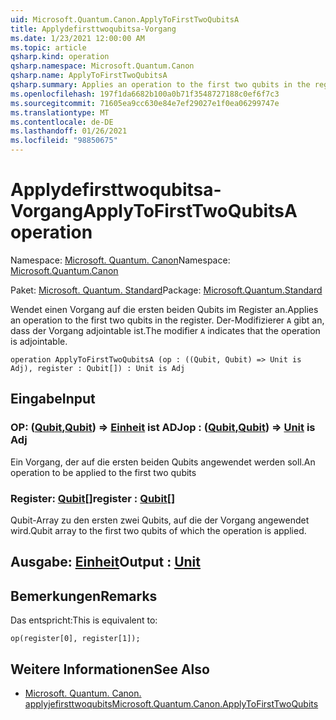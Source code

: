 ```yaml
---
uid: Microsoft.Quantum.Canon.ApplyToFirstTwoQubitsA
title: Applydefirsttwoqubitsa-Vorgang
ms.date: 1/23/2021 12:00:00 AM
ms.topic: article
qsharp.kind: operation
qsharp.namespace: Microsoft.Quantum.Canon
qsharp.name: ApplyToFirstTwoQubitsA
qsharp.summary: Applies an operation to the first two qubits in the register. The modifier `A` indicates that the operation is adjointable.
ms.openlocfilehash: 197f1da6682b100a0b71f3548727188c0ef6f7c3
ms.sourcegitcommit: 71605ea9cc630e84e7ef29027e1f0ea06299747e
ms.translationtype: MT
ms.contentlocale: de-DE
ms.lasthandoff: 01/26/2021
ms.locfileid: "98850675"
---
```

# <a name="applytofirsttwoqubitsa-operation"></a><span data-ttu-id="8fea4-102">Applydefirsttwoqubitsa-Vorgang</span><span class="sxs-lookup"><span data-stu-id="8fea4-102">ApplyToFirstTwoQubitsA operation</span></span>

<span data-ttu-id="8fea4-103">Namespace: [Microsoft. Quantum. Canon](xref:Microsoft.Quantum.Canon)</span><span class="sxs-lookup"><span data-stu-id="8fea4-103">Namespace: [Microsoft.Quantum.Canon](xref:Microsoft.Quantum.Canon)</span></span>

<span data-ttu-id="8fea4-104">Paket: [Microsoft. Quantum. Standard](https://nuget.org/packages/Microsoft.Quantum.Standard)</span><span class="sxs-lookup"><span data-stu-id="8fea4-104">Package: [Microsoft.Quantum.Standard](https://nuget.org/packages/Microsoft.Quantum.Standard)</span></span>


<span data-ttu-id="8fea4-105">Wendet einen Vorgang auf die ersten beiden Qubits im Register an.</span><span class="sxs-lookup"><span data-stu-id="8fea4-105">Applies an operation to the first two qubits in the register.</span></span>
<span data-ttu-id="8fea4-106">Der-Modifizierer `A` gibt an, dass der Vorgang adjointable ist.</span><span class="sxs-lookup"><span data-stu-id="8fea4-106">The modifier `A` indicates that the operation is adjointable.</span></span>

```qsharp
operation ApplyToFirstTwoQubitsA (op : ((Qubit, Qubit) => Unit is Adj), register : Qubit[]) : Unit is Adj
```


## <a name="input"></a><span data-ttu-id="8fea4-107">Eingabe</span><span class="sxs-lookup"><span data-stu-id="8fea4-107">Input</span></span>

### <a name="op--qubitqubit--unit--is-adj"></a><span data-ttu-id="8fea4-108">OP: ([Qubit](xref:microsoft.quantum.lang-ref.qubit),[Qubit](xref:microsoft.quantum.lang-ref.qubit)) => [Einheit](xref:microsoft.quantum.lang-ref.unit)  ist ADJ</span><span class="sxs-lookup"><span data-stu-id="8fea4-108">op : ([Qubit](xref:microsoft.quantum.lang-ref.qubit),[Qubit](xref:microsoft.quantum.lang-ref.qubit)) => [Unit](xref:microsoft.quantum.lang-ref.unit)  is Adj</span></span>

<span data-ttu-id="8fea4-109">Ein Vorgang, der auf die ersten beiden Qubits angewendet werden soll.</span><span class="sxs-lookup"><span data-stu-id="8fea4-109">An operation to be applied to the first two qubits</span></span>


### <a name="register--qubit"></a><span data-ttu-id="8fea4-110">Register: [Qubit](xref:microsoft.quantum.lang-ref.qubit)[]</span><span class="sxs-lookup"><span data-stu-id="8fea4-110">register : [Qubit](xref:microsoft.quantum.lang-ref.qubit)[]</span></span>

<span data-ttu-id="8fea4-111">Qubit-Array zu den ersten zwei Qubits, auf die der Vorgang angewendet wird.</span><span class="sxs-lookup"><span data-stu-id="8fea4-111">Qubit array to the first two qubits of which the operation is applied.</span></span>



## <a name="output--unit"></a><span data-ttu-id="8fea4-112">Ausgabe: [Einheit](xref:microsoft.quantum.lang-ref.unit)</span><span class="sxs-lookup"><span data-stu-id="8fea4-112">Output : [Unit](xref:microsoft.quantum.lang-ref.unit)</span></span>



## <a name="remarks"></a><span data-ttu-id="8fea4-113">Bemerkungen</span><span class="sxs-lookup"><span data-stu-id="8fea4-113">Remarks</span></span>

<span data-ttu-id="8fea4-114">Das entspricht:</span><span class="sxs-lookup"><span data-stu-id="8fea4-114">This is equivalent to:</span></span>

```qsharp
op(register[0], register[1]);
```

## <a name="see-also"></a><span data-ttu-id="8fea4-115">Weitere Informationen</span><span class="sxs-lookup"><span data-stu-id="8fea4-115">See Also</span></span>

- [<span data-ttu-id="8fea4-116">Microsoft. Quantum. Canon. applyjefirsttwoqubits</span><span class="sxs-lookup"><span data-stu-id="8fea4-116">Microsoft.Quantum.Canon.ApplyToFirstTwoQubits</span></span>](xref:Microsoft.Quantum.Canon.ApplyToFirstTwoQubits)